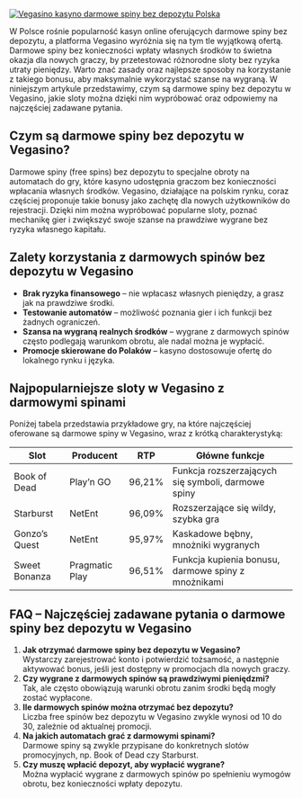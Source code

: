 [![Vegasino kasyno darmowe spiny bez depozytu Polska](https://123-caf.pages.dev/gitsignup.png)](https://vrmoo.ru/Bt82HjjY)

<p>W Polsce rośnie popularność kasyn online oferujących darmowe spiny bez depozytu, a platforma Vegasino wyróżnia się na tym tle wyjątkową ofertą. Darmowe spiny bez konieczności wpłaty własnych środków to świetna okazja dla nowych graczy, by przetestować różnorodne sloty bez ryzyka utraty pieniędzy. Warto znać zasady oraz najlepsze sposoby na korzystanie z takiego bonusu, aby maksymalnie wykorzystać szanse na wygraną. W niniejszym artykule przedstawimy, czym są darmowe spiny bez depozytu w Vegasino, jakie sloty można dzięki nim wypróbować oraz odpowiemy na najczęściej zadawane pytania.</p>  <h2>Czym są darmowe spiny bez depozytu w Vegasino?</h2> <p>Darmowe spiny (free spins) bez depozytu to specjalne obroty na automatach do gry, które kasyno udostępnia graczom bez konieczności wpłacania własnych środków. Vegasino, działające na polskim rynku, coraz częściej proponuje takie bonusy jako zachętę dla nowych użytkowników do rejestracji. Dzięki nim można wypróbować popularne sloty, poznać mechanikę gier i zwiększyć swoje szanse na prawdziwe wygrane bez ryzyka własnego kapitału.</p>  <h2>Zalety korzystania z darmowych spinów bez depozytu w Vegasino</h2> <ul>   <li><strong>Brak ryzyka finansowego</strong> – nie wpłacasz własnych pieniędzy, a grasz jak na prawdziwe środki.</li>   <li><strong>Testowanie automatów</strong> – możliwość poznania gier i ich funkcji bez żadnych ograniczeń.</li>   <li><strong>Szansa na wygraną realnych środków</strong> – wygrane z darmowych spinów często podlegają warunkom obrotu, ale nadal można je wypłacić.</li>   <li><strong>Promocje skierowane do Polaków</strong> – kasyno dostosowuje ofertę do lokalnego rynku i języka.</li> </ul>  <h2>Najpopularniejsze sloty w Vegasino z darmowymi spinami</h2> <p>Poniżej tabela przedstawia przykładowe gry, na które najczęściej oferowane są darmowe spiny w Vegasino, wraz z krótką charakterystyką:</p>  <table>   <thead>     <tr>       <th>Slot</th>       <th>Producent</th>       <th>RTP</th>       <th>Główne funkcje</th>     </tr>   </thead>   <tbody>     <tr>       <td>Book of Dead</td>       <td>Play’n GO</td>       <td>96,21%</td>       <td>Funkcja rozszerzających się symboli, darmowe spiny</td>     </tr>     <tr>       <td>Starburst</td>       <td>NetEnt</td>       <td>96,09%</td>       <td>Rozszerzające się wildy, szybka gra</td>     </tr>     <tr>       <td>Gonzo’s Quest</td>       <td>NetEnt</td>       <td>95,97%</td>       <td>Kaskadowe bębny, mnożniki wygranych</td>     </tr>     <tr>       <td>Sweet Bonanza</td>       <td>Pragmatic Play</td>       <td>96,51%</td>       <td>Funkcja kupienia bonusu, darmowe spiny z mnożnikami</td>     </tr>   </tbody> </table>  <h2>FAQ – Najczęściej zadawane pytania o darmowe spiny bez depozytu w Vegasino</h2> <ol>   <li><strong>Jak otrzymać darmowe spiny bez depozytu w Vegasino?</strong><br>Wystarczy zarejestrować konto i potwierdzić tożsamość, a następnie aktywować bonus, jeśli jest dostępny w promocjach dla nowych graczy.</li>   <li><strong>Czy wygrane z darmowych spinów są prawdziwymi pieniędzmi?</strong><br>Tak, ale często obowiązują warunki obrotu zanim środki będą mogły zostać wypłacone.</li>   <li><strong>Ile darmowych spinów można otrzymać bez depozytu?</strong><br>Liczba free spinów bez depozytu w Vegasino zwykle wynosi od 10 do 30, zależnie od aktualnej promocji.</li>   <li><strong>Na jakich automatach grać z darmowymi spinami?</strong><br>Darmowe spiny są zwykle przypisane do konkretnych slotów promocyjnych, np. Book of Dead czy Starburst.</li>   <li><strong>Czy muszę wpłacić depozyt, aby wypłacić wygrane?</strong><br>Można wypłacić wygrane z darmowych spinów po spełnieniu wymogów obrotu, bez konieczności wpłaty depozytu.</li> </ol>